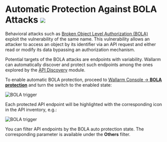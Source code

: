 # Automatic Protection Against BOLA Attacks <a href="../../about-wallarm/subscription-plans/#waap-and-advanced-api-security"><img src="../../images/api-security-tag.svg" style="border: none;"></a>

Behavioral attacks such as [Broken Object Level Authorization (BOLA)](../attacks-vulns-list.md#broken-object-level-authorization-bola) exploit the vulnerability of the same name. This vulnerability allows an attacker to access an object by its identifier via an API request and either read or modify its data bypassing an authorization mechanism.

Potential targets of the BOLA attacks are endpoints with variability. Wallarm can automatically discover and protect such endpoints among the ones explored by the [API Discovery](overview.md) module.

To enable automatic BOLA protection, proceed to [Wallarm Console → **BOLA protection**](../user-guides/bola-protection.md) and turn the switch to the enabled state:

![BOLA trigger](../images/user-guides/bola-protection/trigger-enabled-state.png)

Each protected API endpoint will be highlighted with the corresponding icon in the API inventory, e.g.:

![BOLA trigger](../images/about-wallarm-waf/api-discovery/endpoints-protected-against-bola.png)

You can filter API endpoints by the BOLA auto protection state. The corresponding parameter is available under the **Others** filter.

